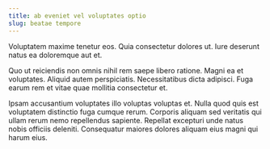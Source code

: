 ```yaml
---
title: ab eveniet vel voluptates optio
slug: beatae tempore
---
```


Voluptatem maxime tenetur eos. Quia consectetur dolores ut. Iure deserunt natus ea doloremque aut et.

Quo ut reiciendis non omnis nihil rem saepe libero ratione. Magni ea et voluptates. Aliquid autem perspiciatis. Necessitatibus dicta adipisci. Fuga earum rem et vitae quae mollitia consectetur et.

Ipsam accusantium voluptates illo voluptas voluptas et. Nulla quod quis est voluptatem distinctio fuga cumque rerum. Corporis aliquam sed veritatis qui ullam rerum nemo repellendus sapiente. Repellat excepturi unde natus nobis officiis deleniti. Consequatur maiores dolores aliquam eius magni qui harum eius.
